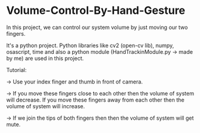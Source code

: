 # Volume-Control-By-Hand-Gesture
In this project, we can control our system volume by just moving our two fingers. 

It's a python project. Python libraries like cv2 (open-cv lib), numpy, osascript, time and also a python module (HandTrackinModule.py -> made by me) are used in this project.

Tutorial:

-> Use your index finger and thumb in front of camera. 

-> If you move these fingers close to each other then the volume of system will decrease. If you move these fingers away from each other then the volume of system will increase.

-> If we join the tips of both fingers then then the volume of system will get mute.

